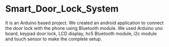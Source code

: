 # Smart_Door_Lock_System
It is an Arduino based project. We created an android application to connect the door lock with the phone using Bluetooth module. We used Arduino uno board, keypad door lock, LCD display, hc5 Bluetooth module, i2c module and touch sensor to make the complete setup. 
